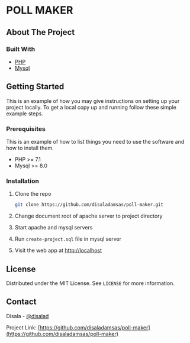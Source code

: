 # POLL MAKER

<!-- ABOUT THE PROJECT -->
## About The Project

### Built With

* [PHP](https://php.net)
* [Mysql](https://mysql.com)

<!-- GETTING STARTED -->
## Getting Started

This is an example of how you may give instructions on setting up your project locally.
To get a local copy up and running follow these simple example steps.

### Prerequisites

This is an example of how to list things you need to use the software and how to install them.

* PHP >= 7.1
* Mysql >= 8.0

### Installation

1. Clone the repo
   ```sh
   git clone https://github.com/disaladamsas/poll-maker.git
   ```

2. Change document root of apache server to project directory

3. Start apache and mysql servers

4. Run `create-project.sql` file in mysql server

5. Visit the web app at [http://localhost](http://localhost)

<!-- LICENSE -->
## License

Distributed under the MIT License. See `LICENSE` for more information.

<!-- CONTACT -->
## Contact

Disala - [@disalad](https://t.me/disalad)

Project Link: [https://github.com/disaladamsas/poll-maker](https://github.com/disaladamsas/poll-maker)
